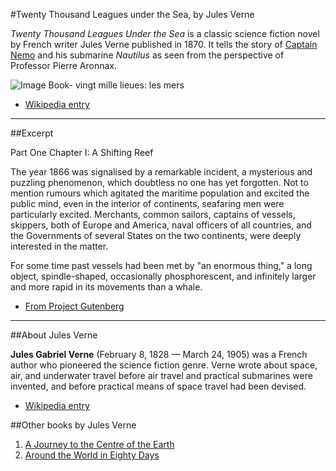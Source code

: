 #Twenty Thousand Leagues under the Sea, by Jules Verne

_Twenty Thousand Leagues Under the Sea_ is a classic science fiction novel by French writer Jules Verne published in 1870. It tells the story of [Captain Nemo](http://en.wikipedia.org/wiki/Captain_Nemo) and his submarine _Nautilus_ as seen from the perspective of Professor Pierre Aronnax.

![Image Book- vingt mille lieues: les mers](http://upload.wikimedia.org/wikipedia/commons/4/4e/20000_title_0a.jpg)


+	[Wikipedia entry](http://en.wikipedia.org/wiki/Twenty_Thousand_Leagues_Under_the_Sea)

* * * *

##Excerpt

Part One
Chapter I: A Shifting Reef

The year 1866 was signalised by a remarkable incident, a mysterious and puzzling phenomenon, which doubtless no one has yet forgotten. Not to mention rumours which agitated the maritime population and excited the public mind, even in the interior of continents, seafaring men were particularly excited. Merchants, common sailors, captains of vessels, skippers, both of Europe and America, naval officers of all countries, and the Governments of several States on the two continents, were deeply interested in the matter.

For some time past vessels had been met by "an enormous thing," a long object, spindle-shaped, occasionally phosphorescent, and infinitely larger and more rapid in its movements than a whale.

+	[From Project Gutenberg](http://www.gutenberg.org/ebooks/164)

* * * *

##About Jules Verne

**Jules Gabriel Verne** (February 8, 1828 &#8212; March 24, 1905) was a French author who pioneered the science fiction genre. Verne wrote about space, air, and underwater travel before air travel and practical submarines were invented, and before practical means of space travel had been devised.

+	[Wikipedia entry](http://en.wikipedia.org/wiki/Jules_Verne)

##Other books by Jules Verne


1.	[A Journey to the Centre of the Earth](http://en.wikipedia.org/wiki/A_Journey_to_the_Center_of_the_Earth)
2.	[Around the World in Eighty Days](http://en.wikipedia.org/wiki/Around_the_World_in_Eighty_Days)

